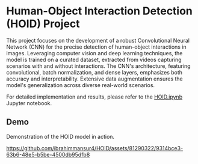 # Human-Object Interaction Detection (HOID) Project

This project focuses on the development of a robust Convolutional Neural Network (CNN) for the precise detection of human-object interactions in images. Leveraging computer vision and deep learning techniques, the model is trained on a curated dataset, extracted from videos capturing scenarios with and without interactions. The CNN's architecture, featuring convolutional, batch normalization, and dense layers, emphasizes both accuracy and interpretability. Extensive data augmentation ensures the model's generalization across diverse real-world scenarios.

For detailed implementation and results, please refer to the [HOID.ipynb](/HOID.ipynb) Jupyter notebook.

## Demo
Demonstration of the HOID model in action.

https://github.com/ibrahimmansur4/HOID/assets/81290322/9314bce3-63b6-48e5-b5be-4500db95dfb8


